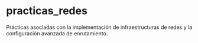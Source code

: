 # practicas_redes
Prácticas asociadas con la implementación de infraestructuras de redes y la configuración avanzada de enrutamiento.
